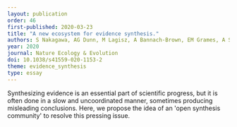 ```yaml
---
layout: publication
order: 46
first-published: 2020-03-23
title: "A new ecosystem for evidence synthesis."
authors: S Nakagawa, AG Dunn, M Lagisz, A Bannach-Brown, EM Grames, A Sánchez-Tójar, RE O'Dea, DWA Noble, <b>MJ Westgate</b>, PA Arnold, S Barrow, A Bethel, E Cooper, Y Zhi Foo, SR Geange, E Hennessy, W Mapanga, K Mengersen, C Munera, MJ Page, V Welch, Evidence Synthesis Hackathon 2019 Participants & NR Haddaway
year: 2020
journal: Nature Ecology & Evolution
doi: 10.1038/s41559-020-1153-2
theme: evidence_synthesis
type: essay
---
```

Synthesizing evidence is an essential part of scientific progress, but it is often done in a slow and uncoordinated manner, sometimes producing misleading conclusions. Here, we propose the idea of an 'open synthesis community' to resolve this pressing issue.